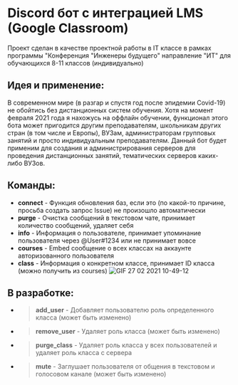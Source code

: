 # Discord бот с интеграцией LMS (Google Classroom)
Проект сделан в качестве проектной работы в IT классе в рамках программы "Конференция "Инженеры будущего" направление "ИТ" для обучающихся 8-11 классов (индивидуально)

## Идея и применение:
В современном мире (в разгар и спустя год после эпидемии Covid-19) не обойтись без дистанционных систем обучения. Хотя на момент февраля 2021 года я нахожусь на оффлайн обучении, функционал этого бота может пригодится другим преподавателям, школьникам других стран (в том числе и Европы), ВУЗам, администраторам групповых занятий и просто индивидуальным преподавателям. Данный бот будет применим для создания и администрирования серверов для проведения дистанционных занятий, тематических серверов каких-либо ВУЗов.

## Команды:
* **connect** - Функция обновления баз, если это (по какой-то причине, просьба создать запрос Issue) не произошло автоматически
* **purge** - Очистка сообщений в текстовом чате, принимает количество сообщений, удаляет себя
* **info** - Информация о пользователе, принимает упоминание пользователя через @User#1234 или не принимает вовсе
* **courses** - Embed сообщение о всех классах на аккаунте авторизованного пользователя
* **class** - Информация о конкретном классе, принимает ID класса (можно получить из courses)
![GIF 27 02 2021 10-49-12](https://user-images.githubusercontent.com/45800215/109381144-8809f880-78e9-11eb-823b-31c0b6a8f14c.gif)

## В разработке:
* > **add_user** - Добавляет пользователю роль определенного класса (может быть изменено)
* > **remove_user** - Удаляет роль класса (может быть изменено)
* > **purge_class** - Удаляет роль класса у всех пользователей и удаляет роль класса с сервера
* > **mute** - Заглушает пользователя от общения в текстовом и голосовом канале (может быть изменено)
